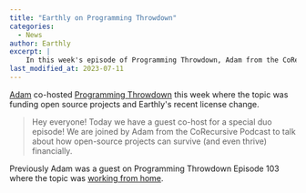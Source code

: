 ```yaml
---
title: "Earthly on Programming Throwdown"
categories:
  - News
author: Earthly
excerpt: |
    In this week's episode of Programming Throwdown, Adam from the CoRecursive Podcast joins as a guest co-host to discuss the financial survival of open-source projects. Find out how these projects can thrive and learn about Earthly's recent license change. Don't miss this casual and informative conversation!
last_modified_at: 2023-07-11
---
```

[Adam](https://earthly.dev/blog/authors/adam/) co-hosted [Programming Throwdown](https://www.programmingthrowdown.com/2022/04/132-funding-open-source-projects.html) this week where the topic was funding open source projects and Earthly's recent license change.

> Hey everyone!  Today we have a guest co-host for a special duo episode!  We are joined by Adam from the CoRecursive Podcast to talk about how open-source projects can survive (and even thrive) financially.

Previously Adam was a guest on Programming Throwdown Episode 103 where the topic was [working from home](https://www.programmingthrowdown.com/2020/07/episode-103-working-from-home.html).
